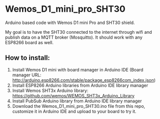 # Wemos_D1_mini_pro_SHT30
Arduino based code with Wemos D1 mini Pro and SHT30 shield.

My goal is to have the SHT30 connected to the internet through wifi and publish data on a MQTT broker (Mosquitto). 
It should work with any ESP8266 board as well.

## How to install:
1. Install Wemos D1 mini with board manager in Arduino IDE (Board manager URL: http://arduino.esp8266.com/stable/package_esp8266com_index.json)
2. Install ESP8266 Arduino libraries from Arduino IDE library manager
3. Install Wemos SHT3x Arduino library: https://github.com/wemos/WEMOS_SHT3x_Arduino_Library
4. Install PubSub Arduino library from Arduino IDE library manager
5. Download the Wemos_D1_mini_pro_SHT30.ino file from this repo, customize it in Arduino IDE and upload to your board to try it.
